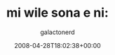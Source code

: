 ---
title: 'mi wile sona e ni:'
posts: 6
hash: 'CikvIa8z'
author: 'galactonerd'
date: 2008-04-28T18:02:38+00:00
sources:
  - https://tokipona.yahoogroups.narkive.com/CikvIa8z
---